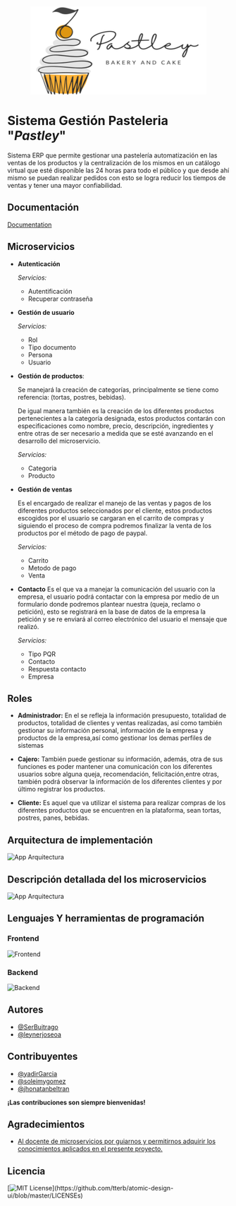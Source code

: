 <p align="center">
    <a href="https://github.com/DeveUp/pastley-backend" target="_blank"> 
        <img src="https://raw.githubusercontent.com/DeveUp/pastley-backend/c830c425e9060de4d66f044b717647f32a0a262b/pastley-logos/04.svg" alt="docker" width="400" height="200"/> 
    </a> 
</p> 
    
# Sistema Gestión Pasteleria "*Pastley*"

Sistema ERP que permite gestionar una pastelería automatización en las ventas de los productos y la centralización de los mismos en un catálogo virtual que esté disponible las 24 horas para todo el público y que desde ahí mismo se puedan realizar pedidos con esto se logra reducir los tiempos de ventas y tener una mayor confiabilidad.

## Documentación
[Documentation](https://drive.google.com/file/d/1z73tLfO8bVCXkmsOkv2Q_f2uBGTyNW_P/view?usp=sharing)


## Microservicios

- **Autenticación**

  *Servicios:*
    - Autentificación
    - Recuperar contraseña
    
- **Gestión de usuario**

  *Servicios:*
    - Rol
    - Tipo documento
    - Persona
    - Usuario
- **Gestión de productos**: 

   Se manejará la creación de categorías, principalmente se tiene como referencia: (tortas, postres, bebidas).
   
   De igual manera también es la creación de los diferentes productos pertenecientes a la
   categoría designada, estos productos contarán con especificaciones como nombre, precio,
   descripción, ingredientes y entre otras de ser necesario a medida que se esté avanzando en el
   desarrollo del microservicio.

    *Servicios:*
    - Categoria
    - Producto

- **Gestión de ventas**

    Es el encargado de realizar el manejo de las ventas y pagos de los diferentes
    productos seleccionados por el cliente, estos productos escogidos por el usuario se cargaran en
    el carrito de compras y siguiendo el proceso de compra podremos finalizar la venta de los
    productos por el método de pago de paypal.
    
    *Servicios:*
    - Carrito
    - Metodo de pago
    - Venta

- **Contacto**
    Es el que va a manejar la comunicación del usuario con la empresa, el
    usuario podrá contactar con la empresa por medio de un formulario donde podremos plantear
    nuestra (queja, reclamo o petición), esto se registrará en la base de datos de la empresa la
    petición y se re enviará al correo electrónico del usuario el mensaje que realizó.
    
    *Servicios:*
    - Tipo PQR
    - Contacto
    - Respuesta contacto
    - Empresa

## Roles

- **Administrador:**  En el se refleja la información presupuesto, totalidad de productos, totalidad de clientes y ventas realizadas, así como también gestionar su información personal, información de la empresa y productos de la empresa,así como gestionar los demas perfiles de sistemas
  
- **Cajero:** También puede gestionar su información, además, otra de sus funciones es poder mantener una comunicación con los diferentes usuarios sobre alguna queja, recomendación, felicitación,entre otras, también podrá observar la información de los diferentes clientes y por último registrar los productos.

- **Cliente:** Es aquel que va utilizar el sistema para realizar compras de los diferentes productos que se encuentren en la plataforma, sean tortas, postres, panes, bebidas.

## Arquitectura de implementación

![App Arquitectura](https://i.ibb.co/Tgj2cBf/Copia-de-Arquitectura-Arquitetura-de-implementacion-drawio.png)


## Descripción detallada del los microservicios

![App Arquitectura](https://i.ibb.co/SN0DXfH/Copia-de-Arquitectura-Descripci-n-detallada-microservicio-drawio.png)


## Lenguajes Y herramientas de programación

### Frontend
![Frontend](https://i.ibb.co/L66ZpHh/Front.png)
### Backend
![Backend](https://i.ibb.co/Yfqc7JK/Project-Lombok-1.png)

   
## Autores

- [@SerBuitrago](https://github.com/SerBuitrago)
- [@leynerjoseoa](https://github.com/leynerjoseoa)


## Contribuyentes

- [@yadirGarcia](https://github.com/yadirGarcia)
- [@soleimygomez](https://github.com/soleimygomez)
- [@jhonatanbeltran](https://github.com/jhonatanbeltran)

**¡Las contribuciones son siempre bienvenidas!**

## Agradecimientos

 - [Al docente de microservicios por guiarnos y permitirnos adquirir los conocimientos aplicados en el presente proyecto. ](https://web.facebook.com/kajarka35/)


## Licencia

[![MIT License](https://img.shields.io/apm/l/atomic-design-ui.svg?)](https://github.com/tterb/atomic-design-ui/blob/master/LICENSEs)
